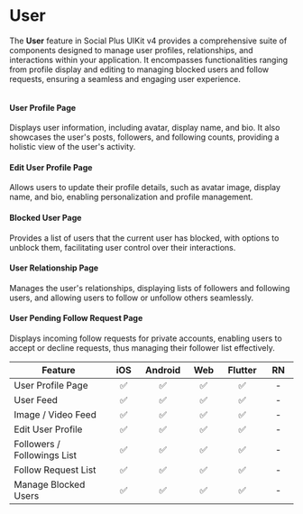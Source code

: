 # User

The **User** feature in Social Plus UIKit v4 provides a comprehensive suite of components designed to manage user profiles, relationships, and interactions within your application. It encompasses functionalities ranging from profile display and editing to managing blocked users and follow requests, ensuring a seamless and engaging user experience.​

<figure><img src="../../../../.gitbook/assets/p1 (2).png" alt=""><figcaption></figcaption></figure>

#### User Profile Page

Displays user information, including avatar, display name, and bio. It also showcases the user's posts, followers, and following counts, providing a holistic view of the user's activity.&#x20;

#### Edit User Profile Page

Allows users to update their profile details, such as avatar image, display name, and bio, enabling personalization and profile management.

#### Blocked User Page

Provides a list of users that the current user has blocked, with options to unblock them, facilitating user control over their interactions.

#### User Relationship Page

Manages the user's relationships, displaying lists of followers and following users, and allowing users to follow or unfollow others seamlessly.

#### User Pending Follow Request Page

Displays incoming follow requests for private accounts, enabling users to accept or decline requests, thus managing their follower list effectively.



<table><thead><tr><th width="350.4453125">Feature</th><th width="75.02734375" align="center">iOS</th><th width="74.93359375" align="center">Android</th><th width="74.63671875" align="center">Web</th><th width="74.90625" align="center">Flutter</th><th width="75.578125" align="center">RN</th></tr></thead><tbody><tr><td>User Profile Page</td><td align="center">✅</td><td align="center">✅</td><td align="center">✅</td><td align="center">✅</td><td align="center">-</td></tr><tr><td>User Feed</td><td align="center">✅</td><td align="center">✅</td><td align="center">✅</td><td align="center">✅</td><td align="center">-</td></tr><tr><td>Image / Video Feed</td><td align="center">✅</td><td align="center">✅</td><td align="center">✅</td><td align="center">✅</td><td align="center">-</td></tr><tr><td>Edit User Profile</td><td align="center">✅</td><td align="center">✅</td><td align="center">✅</td><td align="center">✅</td><td align="center">-</td></tr><tr><td>Followers / Followings List</td><td align="center">✅</td><td align="center">✅</td><td align="center">✅</td><td align="center">✅</td><td align="center">-</td></tr><tr><td>Follow Request List</td><td align="center">✅</td><td align="center">✅</td><td align="center">✅</td><td align="center">✅</td><td align="center">-</td></tr><tr><td>Manage Blocked Users</td><td align="center">✅</td><td align="center">✅</td><td align="center">✅</td><td align="center">✅</td><td align="center">-</td></tr></tbody></table>

